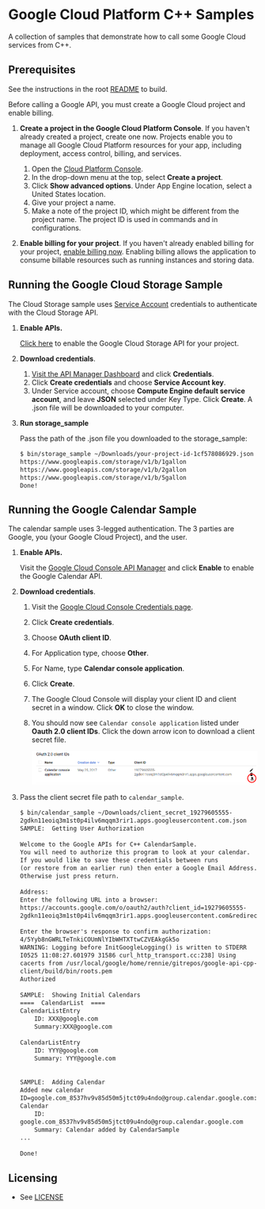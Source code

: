 # Google Cloud Platform C++ Samples

A collection of samples that demonstrate how to call some
Google Cloud services from C++.

## Prerequisites

See the instructions in the root [README](../../README.md) to build.

Before calling a Google API, you must create a Google Cloud project and enable
billing.

1.  **Create a project in the Google Cloud Platform Console**.
    If you haven't already created a project, create one now. Projects enable
    you to manage all Google Cloud Platform resources for your app, including
    deployment, access control, billing, and services.
    1.  Open the [Cloud Platform Console](https://console.cloud.google.com/).
    2.  In the drop-down menu at the top, select **Create a project**.
    3.  Click **Show advanced options**. Under App Engine location, select a
        United States location.
    4.  Give your project a name.
    5.  Make a note of the project ID, which might be different from the project
        name. The project ID is used in commands and in configurations.

2.  **Enable billing for your project**.
    If you haven't already enabled billing for your project,
    [enable billing now](https://console.cloud.google.com/project/_/settings).
    Enabling billing allows the application to consume billable resources such
    as running instances and storing data.

## Running the Google Cloud Storage Sample

The Cloud Storage sample uses [Service Account](
    https://developers.google.com/identity/protocols/OAuth2ServiceAccount)
credentials to authenticate with the Cloud Storage API.

1.  **Enable APIs.**

    [Click here](
        https://console.cloud.google.com/flows/enableapi?apiid=storage-component.googleapis.com&showconfirmation=true)
    to enable the Google Cloud Storage API for your project.

2.  **Download credentials**.

    1.  [Visit the API Manager Dashboard](https://console.cloud.google.com/apis/dashboard)
        and click **Credentials**.  
    2.  Click **Create credentials** and choose **Service Account key**.
    3.  Under Service account, choose **Compute Engine default service
        account**, and leave **JSON** selected under Key Type.  Click
        **Create**.  A .json file will be downloaded to your computer.

3.  **Run storage_sample**

    Pass the path of the .json file you downloaded to the storage_sample:

        $ bin/storage_sample ~/Downloads/your-project-id-1cf578086929.json
        https://www.googleapis.com/storage/v1/b/1gallon
        https://www.googleapis.com/storage/v1/b/2gallon
        https://www.googleapis.com/storage/v1/b/5gallon
        Done!    

## Running the Google Calendar Sample

The calendar sample uses 3-legged authentication.  The 3 parties are Google,
you (your Google Cloud Project), and the user.

1.  **Enable APIs.**

    Visit the [Google Cloud Console API Manager](
        https://console.cloud.google.com/apis/api/calendar-json.googleapis.com/overview)
    and click **Enable** to enable the Google Calendar API.

2.  **Download credentials**.

    1. Visit the [Google Cloud Console Credentials page](
        https://console.cloud.google.com/apis/credentials).

    2. Click **Create credentials**.

    3. Choose **OAuth client ID**.

    4. For Application type, choose **Other**.

    5. For Name, type **Calendar console application**.

    6. Click **Create**.

    7. The Google Cloud Console will display your client ID and client secret
       in a window.  Click **OK** to close the window.

    8. You should now see `Calendar console application` listed under
       **Oauth 2.0 client IDs**.  Click the down arrow icon to download a
       client secret file.  
       
       ![Screenshot](resources/download-client-secret.png)

3. Pass the client secret file path to `calendar_sample`.

    ```
    $ bin/calendar_sample ~/Downloads/client_secret_19279605555-2gdkn11eoiq3m1st0p4ilv6mqqm3rir1.apps.googleusercontent.com.json 
    SAMPLE:  Getting User Authorization

    Welcome to the Google APIs for C++ CalendarSample.
    You will need to authorize this program to look at your calendar.
    If you would like to save these credentials between runs
    (or restore from an earlier run) then enter a Google Email Address.
    Otherwise just press return.

    Address: 
    Enter the following URL into a browser:
    https://accounts.google.com/o/oauth2/auth?client_id=19279605555-2gdkn11eoiq3m1st0p4ilv6mqqm3rir1.apps.googleusercontent.com&redirect_uri=urn%3Aietf%3Awg%3Aoauth%3A2.0%3Aoob&scope=https%3A%2F%2Fwww.googleapis.com%2Fauth%2Fcalendar&response_type=code

    Enter the browser's response to confirm authorization: 4/5Yyb8nGWRLTeTnkiCOUmNlYIbWHTXTtwCZVEAkgGk5o
    WARNING: Logging before InitGoogleLogging() is written to STDERR
    I0525 11:08:27.601979 31586 curl_http_transport.cc:238] Using cacerts from /usr/local/google/home/rennie/gitrepos/google-api-cpp-client/build/bin/roots.pem
    Authorized 

    SAMPLE:  Showing Initial Calendars
    ====  CalendarList  ====
    CalendarListEntry
        ID: XXX@google.com
        Summary:XXX@google.com

    CalendarListEntry
        ID: YYY@google.com
        Summary: YYY@google.com


    SAMPLE:  Adding Calendar
    Added new calendar ID=google.com_8537hv9v85d50m5jtct09u4ndo@group.calendar.google.com:
    Calendar
        ID: google.com_8537hv9v85d50m5jtct09u4ndo@group.calendar.google.com
        Summary: Calendar added by CalendarSample
    ...

    Done!
    ```    

## Licensing

* See [LICENSE](../../COPYING.txt)
